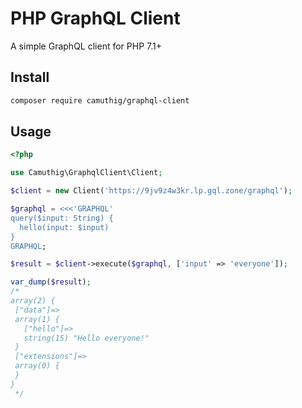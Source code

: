 # PHP GraphQL Client

A simple GraphQL client for PHP 7.1+

## Install

```bash
composer require camuthig/graphql-client
```

## Usage

```php
<?php

use Camuthig\GraphqlClient\Client;

$client = new Client('https://9jv9z4w3kr.lp.gql.zone/graphql');

$graphql = <<<'GRAPHQL'
query($input: String) {
  hello(input: $input)
}
GRAPHQL;

$result = $client->execute($graphql, ['input' => 'everyone']);

var_dump($result);
/*
array(2) {
 ["data"]=>
 array(1) {
   ["hello"]=>
   string(15) "Hello everyone!"
 }
 ["extensions"]=>
 array(0) {
 }
}
 */

```